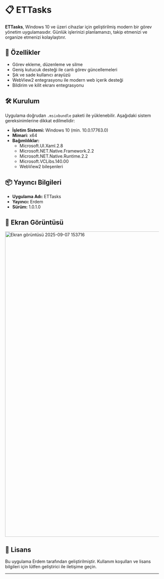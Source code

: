 # 📋 ETTasks

**ETTasks**, Windows 10 ve üzeri cihazlar için geliştirilmiş modern bir görev yönetim uygulamasıdır. Günlük işlerinizi planlamanızı, takip etmenizi ve organize etmenizi kolaylaştırır.

## 🚀 Özellikler

- Görev ekleme, düzenleme ve silme
- Geniş kutucuk desteği ile canlı görev güncellemeleri
- Şık ve sade kullanıcı arayüzü
- WebView2 entegrasyonu ile modern web içerik desteği
- Bildirim ve kilit ekranı entegrasyonu

## 🛠️ Kurulum

Uygulama doğrudan `.msixbundle` paketi ile yüklenebilir. Aşağıdaki sistem gereksinimlerine dikkat edilmelidir:

- **İşletim Sistemi:** Windows 10 (min. 10.0.17763.0)
- **Mimari:** x64
- **Bağımlılıklar:**
  - Microsoft.UI.Xaml.2.8
  - Microsoft.NET.Native.Framework.2.2
  - Microsoft.NET.Native.Runtime.2.2
  - Microsoft.VCLibs.140.00
  - WebView2 bileşenleri

## 📦 Yayıncı Bilgileri

- **Uygulama Adı:** ETTasks  
- **Yayıncı:** Erdem  
- **Sürüm:** 1.0.1.0  

## 📸 Ekran Görüntüsü

<img width="1279" height="999" alt="Ekran görüntüsü 2025-09-07 153716" src="https://github.com/user-attachments/assets/d0deef4f-2f4c-4195-8ec2-1662ba1333db" />


## 📄 Lisans

Bu uygulama Erdem tarafından geliştirilmiştir. Kullanım koşulları ve lisans bilgileri için lütfen geliştirici ile iletişime geçin.

---
